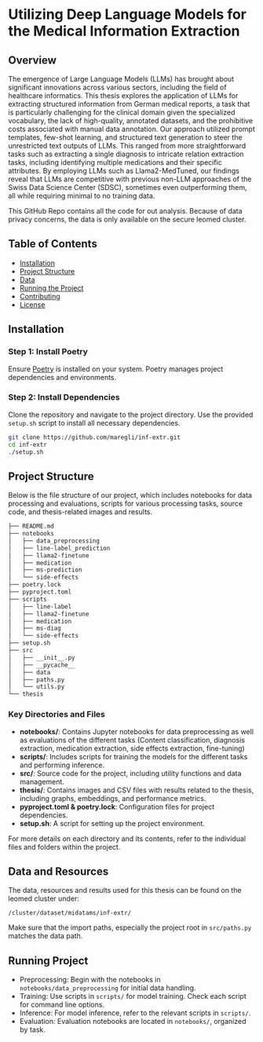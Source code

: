 # Utilizing Deep Language Models for the Medical Information Extraction

## Overview

The emergence of Large Language Models (LLMs) has brought about significant innovations across various sectors, including the field of healthcare informatics.  This thesis explores the application of LLMs for extracting structured information from German medical reports, a task that is particularly challenging for the clinical domain given the specialized vocabulary, the lack of high-quality, annotated datasets, and the prohibitive costs associated with manual data annotation. Our approach utilized prompt templates, few-shot learning, and structured text generation to steer the unrestricted text outputs of LLMs. This ranged from more straightforward tasks such as extracting a single diagnosis to intricate relation extraction tasks, including identifying multiple medications and their specific attributes. By employing LLMs such as Llama2-MedTuned, our findings reveal that LLMs are competitive with previous non-LLM approaches of the Swiss Data Science Center (SDSC), sometimes even outperforming them, all while requiring minimal to no training data.

This GitHub Repo contains all the code for out analysis. Because of data privacy concerns, the data is only available on the secure leomed cluster.

## Table of Contents

- [Installation](#installation)
- [Project Structure](#project-structure)
- [Data](#data)
- [Running the Project](#running-the-project)
- [Contributing](#contributing)
- [License](#license)

## Installation

### Step 1: Install Poetry

Ensure [Poetry](https://python-poetry.org/docs/) is installed on your system. Poetry manages project dependencies and environments.

### Step 2: Install Dependencies

Clone the repository and navigate to the project directory. Use the provided `setup.sh` script to install all necessary dependencies.

```bash
git clone https://github.com/maregli/inf-extr.git
cd inf-extr
./setup.sh
```

## Project Structure

Below is the file structure of our project, which includes notebooks for data processing and evaluations, scripts for various processing tasks, source code, and thesis-related images and results.

```bash
├── README.md
├── notebooks
│   ├── data_preprocessing
│   ├── line-label_prediction
│   ├── llama2-finetune
│   ├── medication
│   ├── ms-prediction
│   └── side-effects
├── poetry.lock
├── pyproject.toml
├── scripts
│   ├── line-label
│   ├── llama2-finetune
│   ├── medication
│   ├── ms-diag
│   └── side-effects
├── setup.sh
├── src
│   ├── __init__.py
│   ├── __pycache__
│   ├── data
│   ├── paths.py
│   └── utils.py
└── thesis
```

### Key Directories and Files

- **notebooks/**: Contains Jupyter notebooks for data preprocessing as well as evaluations of the different tasks (Content classification, diagnosis extraction, medication extraction, side effects extraction, fine-tuning)
- **scripts/**: Includes scripts for training the models for the different tasks and performing inference.
- **src/**: Source code for the project, including utility functions and data management.
- **thesis/**: Contains images and CSV files with results related to the thesis, including graphs, embeddings, and performance metrics.
- **pyproject.toml & poetry.lock**: Configuration files for project dependencies.
- **setup.sh**: A script for setting up the project environment.

For more details on each directory and its contents, refer to the individual files and folders within the project.

## Data and Resources

The data, resources and results used for this thesis can be found on the leomed cluster under:

```
/cluster/dataset/midatams/inf-extr/
```

Make sure that the import paths, especially the project root in ```src/paths.py``` matches the data path.

## Running Project

- Preprocessing: Begin with the notebooks in `notebooks/data_preprocessing` for initial data handling.
- Training: Use scripts in `scripts/` for model training. Check each script for command line options.
- Inference: For model inference, refer to the relevant scripts in `scripts/`.
- Evaluation: Evaluation notebooks are located in `notebooks/`, organized by task.